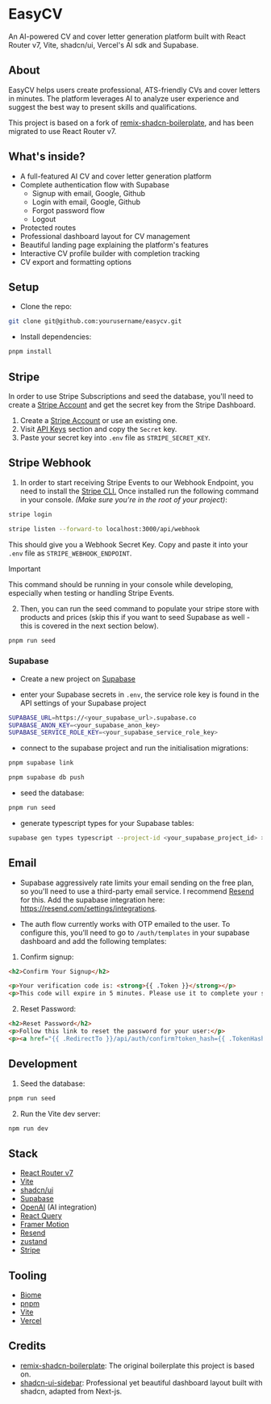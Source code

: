 # EasyCV

An AI-powered CV and cover letter generation platform built with React Router v7, Vite, shadcn/ui, Vercel's AI sdk and Supabase.

## About

EasyCV helps users create professional, ATS-friendly CVs and cover letters in minutes. The platform leverages AI to analyze user experience and suggest the best way to present skills and qualifications.

This project is based on a fork of [remix-shadcn-boilerplate](https://github.com/davidculemann/remix-shadcn-boilerplate), and has been migrated to use React Router v7.

## What's inside?

- A full-featured AI CV and cover letter generation platform
- Complete authentication flow with Supabase
  - Signup with email, Google, Github
  - Login with email, Google, Github
  - Forgot password flow
  - Logout
- Protected routes
- Professional dashboard layout for CV management
- Beautiful landing page explaining the platform's features
- Interactive CV profile builder with completion tracking
- CV export and formatting options

## Setup

- Clone the repo:

```sh
git clone git@github.com:yourusername/easycv.git
```

- Install dependencies:

```sh
pnpm install
```

## Stripe

In order to use Stripe Subscriptions and seed the database, you'll need to create a [Stripe Account](https://dashboard.stripe.com/login) and get the secret key from the Stripe Dashboard.

1. Create a [Stripe Account](https://dashboard.stripe.com/login) or use an existing one.
2. Visit [API Keys](https://dashboard.stripe.com/test/apikeys) section and copy the `Secret` key.
3. Paste your secret key into `.env` file as `STRIPE_SECRET_KEY`.

## Stripe Webhook

1. In order to start receiving Stripe Events to our Webhook Endpoint, you need to install the [Stripe CLI.](https://stripe.com/docs/stripe-cli) Once installed run the following command in your console. _(Make sure you're in the root of your project)_:

```sh
stripe login
```

```sh
stripe listen --forward-to localhost:3000/api/webhook
```

This should give you a Webhook Secret Key. Copy and paste it into your `.env` file as `STRIPE_WEBHOOK_ENDPOINT`.

> [!IMPORTANT]
> This command should be running in your console while developing, especially when testing or handling Stripe Events.

2. Then, you can run the seed command to populate your stripe store with products and prices (skip this if you want to seed Supabase as well - this is covered in the next section below).

```sh
pnpm run seed
```

### Supabase

- Create a new project on [Supabase](https://supabase.io)

- enter your Supabase secrets in `.env`, the service role key is found in the API settings of your Supabase project

```sh
SUPABASE_URL=https://<your_supabase_url>.supabase.co
SUPABASE_ANON_KEY=<your_supabase_anon_key>
SUPABASE_SERVICE_ROLE_KEY=<your_supabase_service_role_key>
```

- connect to the supabase project and run the initialisation migrations:

```sh
pnpm supabase link   
```

```sh
pnpm supabase db push
```

- seed the database:

```sh
pnpm run seed
```

- generate typescript types for your Supabase tables:

```sh
supabase gen types typescript --project-id <your_supabase_project_id> > db_types.ts
```

## Email

- Supabase aggressively rate limits your email sending on the free plan, so you'll need to use a third-party email service. I recommend [Resend](https://resend.com) for this. Add the supabase integration here: https://resend.com/settings/integrations.

- The auth flow currently works with OTP emailed to the user. To configure this, you'll need to go to `/auth/templates` in your supabase dashboard and add the following templates:

1. Confirm signup:

```html
<h2>Confirm Your Signup</h2>

<p>Your verification code is: <strong>{{ .Token }}</strong></p>
<p>This code will expire in 5 minutes. Please use it to complete your signup process.</p>
```

2. Reset Password:

```html
<h2>Reset Password</h2>
<p>Follow this link to reset the password for your user:</p>
<p><a href="{{ .RedirectTo }}/api/auth/confirm?token_hash={{ .TokenHash }}&type=email&email={{ .Email }}">Reset Password</a></p>
```

## Development

1. Seed the database:

```sh
pnpm run seed
```

2. Run the Vite dev server:

```sh
npm run dev
```

## Stack

- [React Router v7](https://reactrouter.com/)
- [Vite](https://vitejs.dev)
- [shadcn/ui](https://ui.shadcn.com)
- [Supabase](https://supabase.io)
- [OpenAI](https://openai.com) (AI integration)
- [React Query](https://react-query.tanstack.com)
- [Framer Motion](https://www.framer.com/motion)
- [Resend](https://resend.io)
- [zustand](https://zustand.surge.sh)
- [Stripe](https://stripe.com)

## Tooling

- [Biome](https://biomejs.dev)
- [pnpm](https://pnpm.io)
- [Vite](https://vitejs.dev)
- [Vercel](https://vercel.com)

## Credits

- [remix-shadcn-boilerplate](https://github.com/davidculemann/remix-shadcn-boilerplate): The original boilerplate this project is based on.
- [shadcn-ui-sidebar](https://github.com/salimi-my/shadcn-ui-sidebar): Professional yet beautiful dashboard layout built with shadcn, adapted from Next-js.
